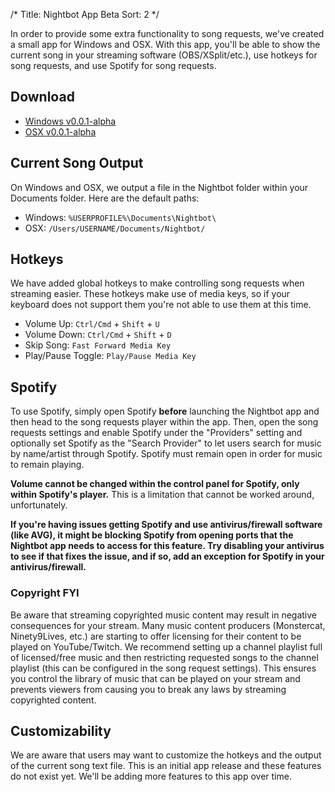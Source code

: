 /*
Title: Nightbot App Beta
Sort: 2
*/

In order to provide some extra functionality to song requests, we've created a small app for Windows and OSX. With this app, you'll be able to show the current song in your streaming software (OBS/XSplit/etc.), use hotkeys for song requests, and use Spotify for song requests.

## Download

* [Windows v0.0.1-alpha](https://beta.nightbot.tv/dl/nightbot_v0.0.1_win.exe)
* [OSX v0.0.1-alpha](https://beta.nightbot.tv/dl/nightbot_v0.0.1_osx.zip)

## Current Song Output

On Windows and OSX, we output a file in the Nightbot folder within your Documents folder. Here are the default paths:

* Windows: `%USERPROFILE%\Documents\Nightbot\`
* OSX: `/Users/USERNAME/Documents/Nightbot/`

## Hotkeys

We have added global hotkeys to make controlling song requests when streaming easier. These hotkeys make use of media keys, so if your keyboard does not support them you're not able to use them at this time.

* Volume Up: `Ctrl/Cmd` + `Shift` + `U`
* Volume Down: `Ctrl/Cmd` + `Shift` + `D`
* Skip Song: `Fast Forward Media Key`
* Play/Pause Toggle: `Play/Pause Media Key`

## Spotify

To use Spotify, simply open Spotify **before** launching the Nightbot app and then head to the song requests player within the app. Then, open the song requests settings and enable Spotify under the "Providers" setting and optionally set Spotify as the "Search Provider" to let users search for music by name/artist through Spotify. Spotify must remain open in order for music to remain playing.

**Volume cannot be changed within the control panel for Spotify, only within Spotify's player.** This is a limitation that cannot be worked around, unfortunately.

**If you're having issues getting Spotify and use antivirus/firewall software (like AVG), it might be blocking Spotify from opening ports that the Nightbot app needs to access for this feature. Try disabling your antivirus to see if that fixes the issue, and if so, add an exception for Spotify in your antivirus/firewall.**

### Copyright FYI

Be aware that streaming copyrighted music content may result in negative consequences for your stream. Many music content producers (Monstercat, Ninety9Lives, etc.) are starting to offer licensing for their content to be played on YouTube/Twitch. We recommend setting up a channel playlist full of licensed/free music and then restricting requested songs to the channel playlist (this can be configured in the song request settings). This ensures you control the library of music that can be played on your stream and prevents viewers from causing you to break any laws by streaming copyrighted content.

## Customizability

We are aware that users may want to customize the hotkeys and the output of the current song text file. This is an initial app release and these features do not exist yet. We'll be adding more features to this app over time.